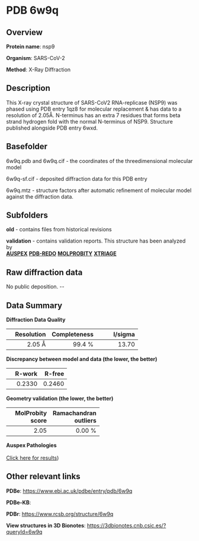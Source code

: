 # PDB 6w9q

## Overview

**Protein name**: nsp9

**Organism**: SARS-CoV-2

**Method**: X-Ray Diffraction

## Description

This X-ray crystal structure of SARS-CoV2 RNA-replicase (NSP9) was phased using PDB entry 1qz8 for molecular replacement & has data to a resolution of 2.05Å. N-terminus has an extra 7 residues that forms beta strand hydrogen fold with the normal N-terminus of NSP9. Structure published alongside PDB entry 6wxd.

## Basefolder

6w9q.pdb and 6w9q.cif - the coordinates of the threedimensional molecular model

6w9q-sf.cif - deposited diffraction data for this PDB entry

6w9q.mtz - structure factors after automatic refinement of molecular model against the diffraction data.

## Subfolders



**old** - contains files from historical revisions

**validation** - contains validation reports. This structure has been analyzed by <br>[**AUSPEX**](https://github.com/thorn-lab/coronavirus_structural_task_force/tree/master/pdb/nsp9/SARS-CoV-2/6w9q/validation/auspex) [**PDB-REDO**](https://github.com/thorn-lab/coronavirus_structural_task_force/tree/master/pdb/nsp9/SARS-CoV-2/6w9q/validation/pdb-redo) [**MOLPROBITY**](https://github.com/thorn-lab/coronavirus_structural_task_force/tree/master/pdb/nsp9/SARS-CoV-2/6w9q/validation/molprobity) [**XTRIAGE**](https://github.com/thorn-lab/coronavirus_structural_task_force/blob/master/pdb/nsp9/SARS-CoV-2/6w9q/validation/Xtriage_output.log)  



## Raw diffraction data

No public deposition. --<br> 

## Data Summary
**Diffraction Data Quality**

|   | Resolution | Completeness| I/sigma |
|---|-------------:|----------------:|--------------:|
|   |2.05 Å|99.4  %|<img width=50/>13.70|

**Discrepancy between model and data (the lower, the better)**

|   | **R-work**| **R-free**   
|---|-------------:|----------------:|           
||  0.2330|  0.2460|

**Geometry validation (the lower, the better)**

|   |**MolProbity<br>score**| **Ramachandran<br>outliers** 
|---|-------------:|----------------:|
||  2.05|  0.00 %|

**Auspex Pathologies**<br> <br>[Click here for results](https://github.com/thorn-lab/coronavirus_structural_task_force/blob/master/pdb/nsp9/SARS-CoV-2/6w9q/validation/auspex/6w9q_auspex_comments.txt))

 



## Other relevant links 
**PDBe**:  https://www.ebi.ac.uk/pdbe/entry/pdb/6w9q

**PDBe-KB**:  
 
**PDBr**: https://www.rcsb.org/structure/6w9q 

**View structures in 3D Bionotes**: https://3dbionotes.cnb.csic.es/?queryId=6w9q

